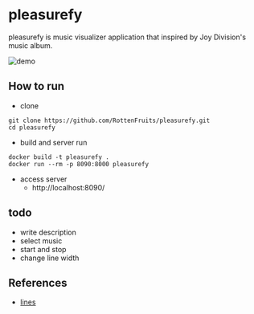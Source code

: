 # pleasurefy

pleasurefy is music visualizer application that inspired by Joy Division's music album.

![demo](https://github.com/RottenFruits/pleasurefy/blob/master/gif/g1.gif?raw=true)

## How to run
- clone
```
git clone https://github.com/RottenFruits/pleasurefy.git
cd pleasurefy
```

- build and server run
```
docker build -t pleasurefy .
docker run --rm -p 8090:8000 pleasurefy
```

- access server
    - http://localhost:8090/

## todo

- write description
- select music
- start and stop
- change line width

## References


- [lines](https://labs.fluuu.id/lines/)
